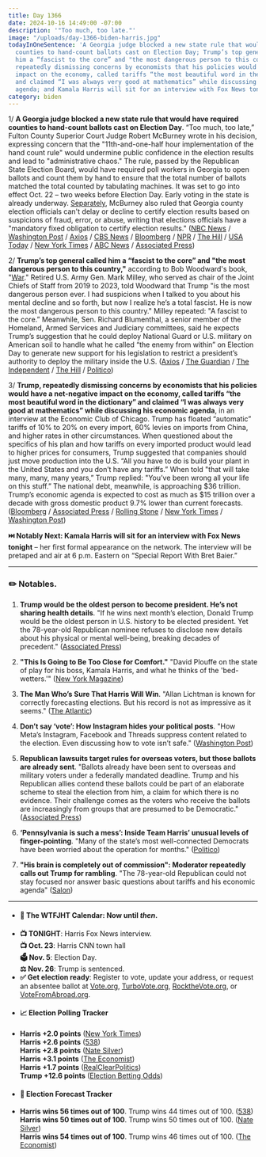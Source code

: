 ```yaml
---
title: Day 1366
date: 2024-10-16 14:49:00 -07:00
description: '"Too much, too late."'
image: "/uploads/day-1366-biden-harris.jpg"
todayInOneSentence: 'A Georgia judge blocked a new state rule that would have required
  counties to hand-count ballots cast on Election Day; Trump’s top general called
  him a “fascist to the core” and "the most dangerous person to this country"; Trump,
  repeatedly dismissing concerns by economists that his policies would have a net-negative
  impact on the economy, called tariffs “the most beautiful word in the dictionary”
  and claimed “I was always very good at mathematics” while discussing his economic
  agenda; and Kamala Harris will sit for an interview with Fox News tonight. '
category: biden
---
```


1/ **A Georgia judge blocked a new state rule that would have required counties to hand-count ballots cast on Election Day**. “Too much, too late,” Fulton County Superior Court Judge Robert McBurney wrote in his decision, expressing concern that the "11th-and-one-half hour implementation of the hand count rule" would undermine public confidence in the election results and lead to "administrative chaos." The rule, passed by the Republican State Election Board, would have required poll workers in Georgia to open ballots and count them by hand to ensure that the total number of ballots matched the total counted by tabulating machines. It was set to go into effect Oct. 22 – two weeks before Election Day. Early voting in the state is already underway. [Separately](https://www.nytimes.com/2024/10/15/us/elections/georgia-election-ruling.html), McBurney also ruled that Georgia county election officials can't delay or decline to certify election results based on suspicions of fraud, error, or abuse, writing that elections officials have a "mandatory fixed obligation to certify election results." ([NBC News](https://www.nbcnews.com/politics/2024-election/georgia-judge-blocks-rule-requiring-counties-hand-count-ballots-rcna175632) / [Washington Post](https://www.washingtonpost.com/politics/2024/10/15/georgia-judge-certify-election-results/) / [Axios](https://www.axios.com/2024/10/15/georgia-elections-certification-judge-ruling) / [CBS News](https://www.cbsnews.com/news/georgia-judge-blocks-election-rule-requiring-hand-counting-of-ballots/) / [Bloomberg](https://www.bloomberg.com/news/articles/2024-10-16/judge-blocks-georgia-rule-to-hand-count-2024-election-ballots) / [NPR](https://www.npr.org/2024/10/15/nx-s1-5144185/georgia-election-certification-rules) / [The Hill](https://thehill.com/regulation/court-battles/4935690-georgia-judge-blocks-ballot-hand-count-rule/) / [USA Today](https://www.usatoday.com/story/news/politics/elections/2024/10/16/georgia-election-ballot-hand-count-rule-blocked/75696024007/) / [New York Times](https://www.nytimes.com/2024/10/15/us/elections/georgia-ballot-hand-count-ruling.html) / [ABC News](https://abcnews.go.com/US/georgia-judge-rules-certification-election-results-county-officials/story?id=114812961) / [Associated Press](https://apnews.com/article/georgia-election-rules-certification-03f6bc623d9f6aeeb3f9dc47823d03f9)) 

2/ **Trump’s top general called him a “fascist to the core” and "the most dangerous person to this country,"** according to Bob Woodward's book, "[War](https://amzn.to/4eLbwtm)." Retired U.S. Army Gen. Mark Milley, who served as chair of the Joint Chiefs of Staff from 2019 to 2023, told Woodward that Trump "is the most dangerous person ever. I had suspicions when I talked to you about his mental decline and so forth, but now I realize he’s a total fascist. He is now the most dangerous person to this country." Milley repeated: "A fascist to the core.” Meanwhile, Sen. Richard Blumenthal, a senior member of the Homeland, Armed Services and Judiciary committees, said he expects Trump’s suggestion that he could deploy National Guard or U.S. military on American soil to handle what he called “the enemy from within” on Election Day to generate new support for his legislation to restrict a president’s authority to deploy the military inside the U.S. ([Axios](https://www.axios.com/2024/10/11/mark-milley-trump-fascist-bob-woodward-book) / [The Guardian](https://www.theguardian.com/us-news/2024/oct/11/bob-woodward-book-mark-milley-trump) / [The Independent](https://www.independent.co.uk/news/world/americas/us-politics/trump-fascist-general-woodward-book-b2627972.html) / [The Hill](https://thehill.com/policy/defense/4929487-trump-dangerous-milley-woodward/) / [Politico](https://www.politico.com/live-updates/2024/10/16/2024-elections-live-coverage-updates-analysis/richard-blumenthal-trump-military-comments-00183936))

3/ **Trump, repeatedly dismissing concerns by economists that his policies would have a net-negative impact on the economy, called tariffs “the most beautiful word in the dictionary” and claimed “I was always very good at mathematics” while discussing his economic agenda**, in an interview at the Economic Club of Chicago. Trump has floated “automatic” tariffs of 10% to 20% on every import, 60% levies on imports from China, and higher rates in other circumstances. When questioned about the specifics of his plan and how tariffs on every imported product would lead to higher prices for consumers, Trump suggested that companies should just move production into the U.S. “All you have to do is build your plant in the United States and you don’t have any tariffs.” When told "that will take many, many, many years,” Trump replied: "You’ve been wrong all your life on this stuff.” The national debt, meanwhile, is approaching $36 trillion. Trump’s economic agenda is expected to cost as much as $15 trillion over a decade with gross domestic product 9.7% lower than current forecasts. ([Bloomberg](https://www.bloomberg.com/news/live-blog/2024-10-15/trump-interview-with-bloomberg-news-in-chicago) / [Associated Press](https://apnews.com/article/trump-tariffs-economics-plan-6a4b07be04e342bf657ad12ef7b6bbfa) / [Rolling Stone](https://www.rollingstone.com/politics/politics-news/trump-crumbles-pressed-economic-policy-bloomberg-interview-1235134459/) / [New York Times](https://www.nytimes.com/2024/10/15/us/politics/trump-tariffs-economy-economy-club-chicago.html) / [Washington Post](https://www.washingtonpost.com/business/2024/10/16/trump-tariffs-impact-economy/))

**⏭️ Notably Next: Kamala Harris will sit for an interview with Fox News tonight** – her first formal appearance on the network. The interview will be pretaped and air at 6 p.m. Eastern on “Special Report With Bret Baier.”

---

### ✏️ Notables.

1. **Trump would be the oldest person to become president. He’s not sharing health details**. "If he wins next month’s election, Donald Trump would be the oldest person in U.S. history to be elected president. Yet the 78-year-old Republican nominee refuses to disclose new details about his physical or mental well-being, breaking decades of precedent." ([Associated Press](https://apnews.com/article/trump-harris-presidential-election-age-health-medical-records-7bb8212c1024748371e43b85e137bae5))

2. **"This Is Going to Be Too Close for Comfort."** "David Plouffe on the state of play for his boss, Kamala Harris, and what he thinks of the 'bed-wetters.'" ([New York Magazine](https://nymag.com/intelligencer/article/david-plouffe-kamala-harris-donald-trump.html))

3. **The Man Who’s Sure That Harris Will Win**. "Allan Lichtman is known for correctly forecasting elections. But his record is not as impressive as it seems." ([The Atlantic](https://www.theatlantic.com/ideas/archive/2024/10/allan-lichtman-election-win/680258/))

4. **Don’t say ‘vote’: How Instagram hides your political posts**. "How Meta’s Instagram, Facebook and Threads suppress content related to the election. Even discussing how to vote isn’t safe." ([Washington Post](https://www.washingtonpost.com/technology/2024/10/16/instagram-limits-political-content-shadowban-election-posts/))

5. **Republican lawsuits target rules for overseas voters, but those ballots are already sent**. "Ballots already have been sent to overseas and military voters under a federally mandated deadline. Trump and his Republican allies contend these ballots could be part of an elaborate scheme to steal the election from him, a claim for which there is no evidence. Their challenge comes as the voters who receive the ballots are increasingly from groups that are presumed to be Democratic." ([Associated Press](https://apnews.com/article/overseas-voters-military-ballots-election-2024-republicans-a275299f6828ec0f54133ea5614ca0df))

6. **‘Pennsylvania is such a mess’: Inside Team Harris’ unusual levels of finger-pointing**. "Many of the state’s most well-connected Democrats have been worried about the operation for months." ([Politico](https://www.politico.com/news/2024/10/16/kamala-harris-pennsylvania-campaign-drama-00183844))

7. **"His brain is completely out of commission": Moderator repeatedly calls out Trump for rambling**. "The 78-year-old Republican could not stay focused nor answer basic questions about tariffs and his economic agenda" ([Salon](https://www.salon.com/2024/10/16/his-brain-is-completely-out-of-commission-moderator-repeatedly-calls-out-for-rambling/))

---

* #### 📅 The WTFJHT Calendar: Now until *then*. 
* **📺 TONIGHT**: Harris Fox News interview. \
**📺 Oct. 23**: Harris CNN town hall \
**🗳️ Nov. 5**: Election Day. \
**⚖️ Nov. 26**: Trump is sentenced. 
* **✅ Get election ready**: Register to vote, update your address, or request an absentee ballot at [Vote.org](https://www.vote.org/), [TurboVote.org](https://turbovote.org/), [RocktheVote.org](https://www.rockthevote.org/), or [VoteFromAbroad.org](https://www.votefromabroad.org/).
* #### 📈 Election Polling Tracker
* **Harris +2.0 points** ([New York Times](https://www.nytimes.com/interactive/2024/us/elections/polls-president.html)) \
**Harris +2.6 points** ([538](https://projects.fivethirtyeight.com/polls/president-general/2024/national/)) \
**Harris +2.8 points** ([Nate Silver](https://www.natesilver.net/p/nate-silver-2024-president-election-polls-model)) \
**Harris +3.1 points** ([The Economist](https://www.economist.com/interactive/us-2024-election/trump-harris-polls)) \
**Harris +1.7 points** ([RealClearPolitics](https://www.realclearpolling.com/polls/president/general/2024/trump-vs-harris)) \
**Trump +12.6 points** ([Election Betting Odds](https://www.electionbettingodds.com/))
* #### 🔮 Election Forecast Tracker
* **Harris wins 56 times out of 100**. Trump wins 44 times out of 100. ([538](https://projects.fivethirtyeight.com/2024-election-forecast/)) \
**Harris wins 50 times out of 100**. Trump wins 50 times out of 100. ([Nate Silver](https://www.natesilver.net/p/nate-silver-2024-president-election-polls-model)) \
**Harris wins 54 times out of 100**. Trump wins 46 times out of 100. ([The Economist](https://www.economist.com/interactive/us-2024-election/prediction-model/president/))

